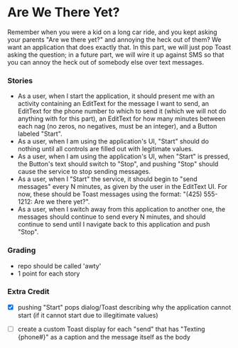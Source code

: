 # Are We There Yet?
Remember when you were a kid on a long car ride, and you kept asking your parents "Are we there yet?" and annoying the heck out of them? We want an application that does exactly that.
In this part, we will just pop Toast asking the question; in a future part, we will wire it up against SMS so that you can annoy the heck out of somebody else over text messages.

### Stories
- As a user, when I start the application, it should present me with an activity containing an EditText for the message I want to send, an EditText for the phone number to which to send it (which we will not do anything with for this part), an EditText for how many minutes between each nag (no zeros, no negatives, must be an integer), and a Button labeled "Start".
- As a user, when I am using the application's UI, "Start" should do nothing until all controls are filled out with legitimate values.
- As a user, when I am using the application's UI, when "Start" is pressed, the Button's text should switch to "Stop", and pushing "Stop" should cause the service to stop sending messages.
- As a user, when I "Start" the service, it should begin to "send messages" every N minutes, as given by the user in the EditText UI. For now, these should be Toast messages using the format: "(425) 555-1212: Are we there yet?".
- As a user, when I switch away from this application to another one, the messages should continue to send every N minutes, and should continue to send until I navigate back to this application and push "Stop".

### Grading
- repo should be called 'awty'
- 1 point for each story

### Extra Credit
- [x] pushing "Start" pops dialog/Toast describing why the application cannot start (if it cannot start due to illegitimate values)

- [ ] create a custom Toast display for each "send" that has "Texting {phone#}" as a caption and the message itself as the body



